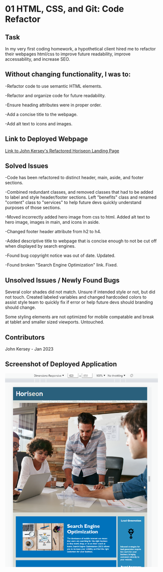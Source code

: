 # 01 HTML, CSS, and Git: Code Refactor

## Task

In my very first coding homework, a hypothetical client hired me to refactor their webpages html/css to improve future readability, improve accessability, and increase SEO. 

## Without changing functionality, I was to:

-Refactor code to use semantic HTML elements.

-Refactor and organize code for future readability.

-Ensure heading attributes were in proper order.

-Add a concise title to the webpage.

-Add alt text to icons and images.

## Link to Deployed Webpage

[Link to John Kersey's Refactored Horiseon Landing Page](https://johnkersey2.github.io/Refactored-Horiseon-landing-page/)

## Solved Issues 

-Code has been refactored to distinct header, main, aside, and footer sections. 

-Combined redundant classes, and removed classes that had to be added to label and style header/footer sections. Left "benefits" class and renamed "content" class to "services" to help future devs quickly understand purposes of those sections. 

-Moved incorrectly added hero image from css to html. Added alt text to hero image, images in main, and icons in aside. 

-Changed footer header attribute from h2 to h4. 

-Added descriptive title to webpage that is concise enough to not be cut off when displayed by search engines.

-Found bug copyright notice was out of date. Updated. 

-Found broken "Search Engine Optimization" link. Fixed. 

## Unsolved Issues / Newly Found Bugs
Several color shades did not match. Unsure if intended style or not, but did not touch. Created labeled variables and changed hardcoded colors to assist style team to quickly fix if error or help future devs should branding should change. 

Some styling elements are not optimized for mobile compatable and break at tablet and smaller sized viewports. Untouched.

## Contributors 
John Kersey - Jan 2023

## Screenshot of Deployed Application 

![Screenshot of Horiseon's Webpage with original, untouched styling](/assets/images/horiseonRefactorScreenshot.PNG)
